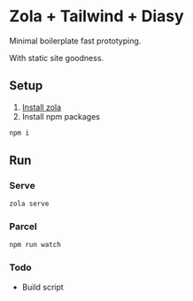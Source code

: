 # Zola + Tailwind + Diasy

Minimal boilerplate fast prototyping.

With static site goodness.

## Setup

1. [Install zola](https://www.getzola.org/)
2. Install npm packages

``` sh
npm i
```

## Run

### Serve

``` sh
zola serve
```

### Parcel

``` sh
npm run watch
```

### Todo

* Build script
